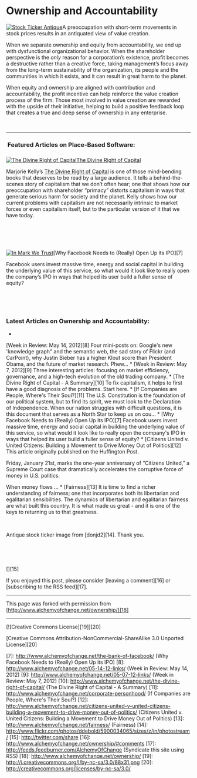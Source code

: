 

#  Ownership and Accountability 

[![][1]][2]A preoccupation with short-term movements in stock prices results 
in an antiquated view of value creation.

When we separate ownership and equity from accountability, we end up with dysfunctional organizational 
behavior. When the shareholder perspective is the _only_ reason for a corporation’s 
existence, profit becomes a destructive rather than a creative force, taking 
management’s focus away from the long-term sustainability of the organization, 
its people and the communities in which it exists, and it can result in great 
harm to the planet.

When equity and ownership are aligned with contribution and accountability, 
the profit incentive can help reinforce the value creation process of the firm. 
Those most involved in value creation are rewarded with the upside of their 
initiative, helping to build a positive feedback loop that creates a true and 
deep sense of ownership in any enterprise.

 

----

###  Featured Articles on Place-Based Software:

### 
[![The Divine Right of Capital][3]][3][The Divine Right of Capital][4]

Marjorie Kelly’s [The Divine Right of Capital][5] is one of those mind-bending 
books that deserves to be read by a large audience. It tells a behind-the-scenes 
story of capitalism that we don’t often hear; one that shows how our preoccupation 
with shareholder “primacy” distorts capitalism in ways that generate serious 
harm for society and the planet. Kelly shows how our current problems with 
capitalism are not necessarily intrinsic to market forces or even capitalism 
itself, but to the particular version of it that we have today.

 

 

### 
[![In Mark We Trust][6]][6][Why Facebook Needs to (Really) Open Up its IPO][7]

Facebook users invest massive time, energy and social capital in building the 
underlying value of this service, so what would it look like to really open 
the company’s IPO in ways that helped its user build a fuller sense of equity? 

 

 

### Latest Articles on Ownership and Accountability:

* 
[Week in Review: May 14, 2012][8] Four mini-posts on: Google's new 'knowledge graph" and the semantic web, the sad story of Flickr (and CarPoint), why Justin Bieber has a higher Klout score than President Obama, and the future of market research. Phew... 
* 
[Week in Review: May 7, 2012][9] Three interesting articles: focusing on market efficiency, governance, and a high-tech evolution of the old trading company. 
* 
[The Divine Right of Capital - A Summary][10] To fix capitalism, it helps to first have a good diagnosis of the problems. Start here. 
* 
[If Companies are People, Where's Their Soul?][11] The U.S. Constitution is the foundation of our political system, but to find its spirit, we must look to the Declaration of Independence. When our nation struggles with difficult questions, it is this document that serves as a North Star to keep us on cou...
* 
[Why Facebook Needs to (Really) Open Up its IPO][7] Facebook users invest massive time, energy and social capital in building the underlying value of this service, so what would it look like to really open the company's IPO in ways that helped its user build a fuller sense of equity? 
* 
[Citizens United v. United Citizens: Building a Movement to Drive Money Out of Politics][12] This article originally published on the Huffington Post.

Friday, January 21st, marks the one-year anniversary of “Citizens United,” a Supreme Court case that dramatically accelerates the corruptive force of money in U.S. politics.

When money flows ...
* 
[Fairness][13] It is time to find a richer understanding of fairness; one that incorporates both its libertarian and egalitarian sensibilities. The dynamics of libertarian and egalitarian fairness are what built this country. It is what made us great - and it is one of the keys to returning us to that greatness.

 

Antique stock ticker image from [donjd2][14]. Thank you.

 

 

[][15]

If you enjoyed this post, please consider [leaving a comment][16] or [subscribing 
to the RSS feed][17].

----

This page was forked with permission from [http://www.alchemyofchange.net/ownership/][18]

----

[![Creative Commons License][19]][20]

[Creative Commons Attribution-NonCommercial-ShareAlike 3.0 Unported License][20]

[1]: http://www.alchemyofchange.net/wp-content/uploads/2012/02/StockTicker-225x300.jpg (Stock Ticker Antique)
[2]: http://www.alchemyofchange.net/wp-content/uploads/2012/02/StockTicker.jpg
[3]: http://www.alchemyofchange.net/wp-content/uploads/2011/03/DivineRightCapital.jpeg (DivineRightCapital)
[4]: http://www.alchemyofchange.net/divine_right_of_capital/
[5]: http://www.bkconnection.com/ProdDetails.asp?ID=1576752372
[6]: http://www.alchemyofchange.net/wp-content/uploads/2011/01/BankOfFacebook1.jpg (BankOfFacebook)
[7]: http://www.alchemyofchange.net/the-bank-of-facebook/ (Why Facebook Needs to (Really) Open Up its IPO)
[8]: http://www.alchemyofchange.net/05-14-12-links/ (Week in Review: May 14, 2012)
[9]: http://www.alchemyofchange.net/05-07-12-links/ (Week in Review: May 7, 2012)
[10]: http://www.alchemyofchange.net/the-divine-right-of-capital/ (The Divine Right of Capital - A Summary)
[11]: http://www.alchemyofchange.net/corporate-personhood/ (If Companies are People, Where's Their Soul?)
[12]: http://www.alchemyofchange.net/citizens-united-v-united-citizens-building-a-movement-to-drive-money-out-of-politics/ (Citizens United v. United Citizens: Building a Movement to Drive Money Out of Politics)
[13]: http://www.alchemyofchange.net/fairness/ (Fairness)
[14]: http://www.flickr.com/photos/ddebold/5900034065/sizes/z/in/photostream/
[15]: http://twitter.com/share
[16]: http://www.alchemyofchange.net/ownership/#comments
[17]: http://feeds.feedburner.com/AlchemyOfChange (Syndicate this site using RSS)
[18]: http://www.alchemyofchange.net/ownership/
[19]: http://i.creativecommons.org/l/by-nc-sa/3.0/88x31.png
[20]: http://creativecommons.org/licenses/by-nc-sa/3.0/